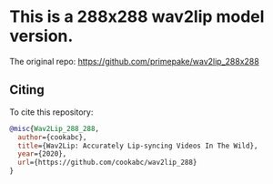 # This is a 288x288 wav2lip model version.
The original repo: https://github.com/primepake/wav2lip_288x288


## Citing

To cite this repository:

```bibtex
@misc{Wav2Lip_288_288,
  author={cookabc},
  title={Wav2Lip: Accurately Lip-syncing Videos In The Wild},
  year={2020},
  url={https://github.com/cookabc/wav2lip_288}
}
```

